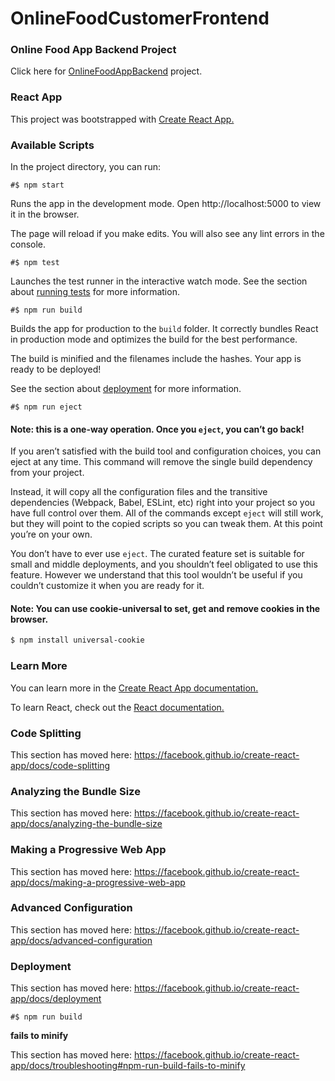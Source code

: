 # OnlineFoodCustomerFrontend

### Online Food App Backend Project
Click here for [OnlineFoodAppBackend](https://github.com/burakbicer/OnlineFoodBackend) project.

### React App
This project was bootstrapped with [Create React App.](https://github.com/facebook/create-react-app)

### Available Scripts
In the project directory, you can run:

```
#$ npm start
```

Runs the app in the development mode.
Open http://localhost:5000 to view it in the browser.

The page will reload if you make edits.
You will also see any lint errors in the console.

```
#$ npm test
```

Launches the test runner in the interactive watch mode.
See the section about [running tests](https://create-react-app.dev/docs/running-tests/) for more information.

```
#$ npm run build
```

Builds the app for production to the ```build``` folder.
It correctly bundles React in production mode and optimizes the build for the best performance.

The build is minified and the filenames include the hashes.
Your app is ready to be deployed!

See the section about [deployment](https://create-react-app.dev/docs/deployment/) for more information.

```
#$ npm run eject
```

#### Note: this is a one-way operation. Once you ```eject```, you can’t go back!

If you aren’t satisfied with the build tool and configuration choices, you can eject at any time. This command will remove the single build dependency from your project.

Instead, it will copy all the configuration files and the transitive dependencies (Webpack, Babel, ESLint, etc) right into your project so you have full control over them. All of the commands except ```eject``` will still work, but they will point to the copied scripts so you can tweak them. At this point you’re on your own.

You don’t have to ever use ```eject```. The curated feature set is suitable for small and middle deployments, and you shouldn’t feel obligated to use this feature. However we understand that this tool wouldn’t be useful if you couldn’t customize it when you are ready for it.

#### Note: You can use cookie-universal to set, get and remove cookies in the browser.

```sh
$ npm install universal-cookie
```


### Learn More

You can learn more in the [Create React App documentation.](https://create-react-app.dev/docs/getting-started/)

To learn React, check out the [React documentation.](https://reactjs.org/)


### Code Splitting
This section has moved here: https://facebook.github.io/create-react-app/docs/code-splitting


### Analyzing the Bundle Size
This section has moved here: https://facebook.github.io/create-react-app/docs/analyzing-the-bundle-size


### Making a Progressive Web App
This section has moved here: https://facebook.github.io/create-react-app/docs/making-a-progressive-web-app


### Advanced Configuration
This section has moved here: https://facebook.github.io/create-react-app/docs/advanced-configuration


### Deployment
This section has moved here: https://facebook.github.io/create-react-app/docs/deployment


```
#$ npm run build
``` 
**fails to minify**

This section has moved here: https://facebook.github.io/create-react-app/docs/troubleshooting#npm-run-build-fails-to-minify
